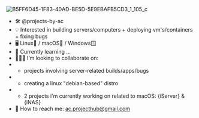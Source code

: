 
![B5FF6D45-1F83-40AD-BE5D-5E9EBAFB5CD3_1_105_c](https://github.com/projects-by-ac/projects-by-ac/assets/172689188/077b6eed-6eea-4037-8c25-3728b27f0555)

- 🛠️ @projects-by-ac
- 💡 Interested in building servers/computers + deploying vm's/containers + fixing bugs
- 🖥️ Linux🐧 / macOS🍏 / Windows🪟
- 🌱 Currently learning ...
- 👨🏻‍💻 I’m looking to collaborate on:
- - projects involving server-related builds/apps/bugs
- - creating a linux "debian-based" distro
- - 2 projects i'm currently working on related to macOS: {iServer} & {iNAS}
- 📧 How to reach me: ac.projecthub@gmail.com

<!---
projects-by-ac/projects-by-ac is a ✨ special ✨ repository because its `README.md` (this file) appears on your GitHub profile.
You can click the Preview link to take a look at your changes.
--->
